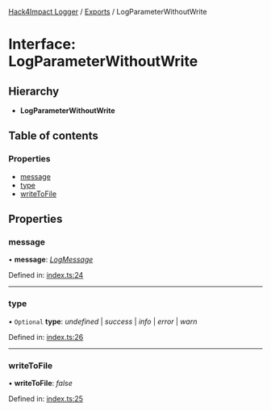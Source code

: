 [Hack4Impact Logger](https://github.com/hack4impact/logger/tree/main/docs/README.md) / [Exports](https://github.com/hack4impact/logger/tree/main/docs/modules.md) / LogParameterWithoutWrite

# Interface: LogParameterWithoutWrite

## Hierarchy

- **LogParameterWithoutWrite**

## Table of contents

### Properties

- [message](https://github.com/hack4impact/logger/tree/main/docs/interfaces/logparameterwithoutwrite.md#message)
- [type](https://github.com/hack4impact/logger/tree/main/docs/interfaces/logparameterwithoutwrite.md#type)
- [writeToFile](https://github.com/hack4impact/logger/tree/main/docs/interfaces/logparameterwithoutwrite.md#writetofile)

## Properties

### message

• **message**: [_LogMessage_](https://github.com/hack4impact/logger/tree/main/docs/modules.md#logmessage)

Defined in: [index.ts:24](https://github.com/hack4impact/logger/blob/bff5e4c/src/index.ts#L24)

---

### type

• `Optional` **type**: _undefined_ \| _success_ \| _info_ \| _error_ \| _warn_

Defined in: [index.ts:26](https://github.com/hack4impact/logger/blob/bff5e4c/src/index.ts#L26)

---

### writeToFile

• **writeToFile**: _false_

Defined in: [index.ts:25](https://github.com/hack4impact/logger/blob/bff5e4c/src/index.ts#L25)
